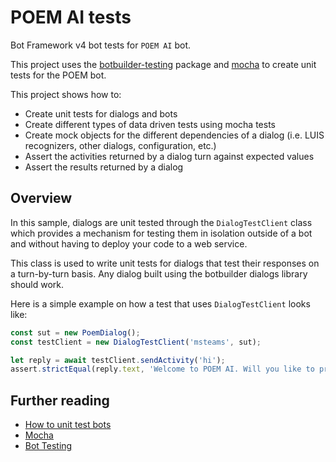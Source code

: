 
# POEM AI tests

Bot Framework v4 bot tests for `POEM AI` bot.

This project uses the [botbuilder-testing](https://www.npmjs.com/package/botbuilder-testing) package and [mocha](https://github.com/mochajs/mocha) to create unit tests for the POEM bot.

This project shows how to:

- Create unit tests for dialogs and bots
- Create different types of data driven tests using mocha tests
- Create mock objects for the different dependencies of a dialog (i.e. LUIS recognizers, other dialogs, configuration, etc.)
- Assert the activities returned by a dialog turn against expected values
- Assert the results returned by a dialog

## Overview

In this sample, dialogs are unit tested through the `DialogTestClient` class which provides a mechanism for testing them in isolation outside of a bot and without having to deploy your code to a web service.

This class is used to write unit tests for dialogs that test their responses on a turn-by-turn basis. Any dialog built using the botbuilder dialogs library should work.

Here is a simple example on how a test that uses `DialogTestClient` looks like:

```javascript
const sut = new PoemDialog();
const testClient = new DialogTestClient('msteams', sut);

let reply = await testClient.sendActivity('hi');
assert.strictEqual(reply.text, 'Welcome to POEM AI. Will you like to proceed with my founder\'s assessment?');
```


## Further reading

- [How to unit test bots](https://aka.ms/js-unit-test-docs)
- [Mocha](https://github.com/mochajs/mocha)
- [Bot Testing](https://github.com/microsoft/botframework-sdk/blob/master/specs/testing/testing.md)
